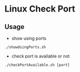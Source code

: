# Linux Check Port

## Usage

- show using ports

`./showUsingPorts.sh`

- check port is available or not

`./checkPortAvailable.sh [port]`